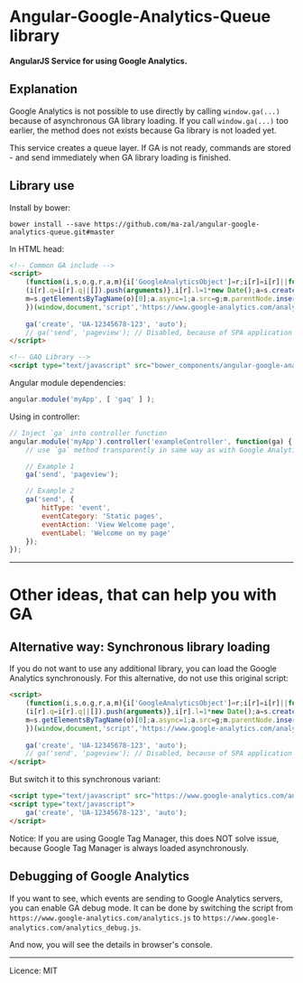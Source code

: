 Angular-Google-Analytics-Queue library
======================================

**AngularJS Service for using Google Analytics.**

 
Explanation
-----------

Google Analytics is not possible to use directly by calling `window.ga(...)` because of asynchronous GA library loading.
If you call `window.ga(...)` too earlier, the method does not exists because Ga library is not loaded yet.

This service creates a queue layer. If GA is not ready, commands are stored - and send immediately
when GA library loading is finished.

Library use
-----------

Install by bower:

    bower install --save https://github.com/ma-zal/angular-google-analytics-queue.git#master
    

In HTML head:

```html
<!-- Common GA include -->
<script>
    (function(i,s,o,g,r,a,m){i['GoogleAnalyticsObject']=r;i[r]=i[r]||function(){
    (i[r].q=i[r].q||[]).push(arguments)},i[r].l=1*new Date();a=s.createElement(o),
    m=s.getElementsByTagName(o)[0];a.async=1;a.src=g;m.parentNode.insertBefore(a,m)
    })(window,document,'script','https://www.google-analytics.com/analytics.js','ga');
    
    ga('create', 'UA-12345678-123', 'auto');
    // ga('send', 'pageview'); // Disabled, because of SPA application are sending it manually
</script>

<!-- GAQ Library -->
<script type="text/javascript" src="bower_components/angular-google-analytics-queue/google-analytics-queue.js"></script>
```

Angular module dependencies:

```javascript
angular.module('myApp', [ 'gaq' ] );
```

Using in controller:

```javascript
// Inject `ga` into controller function
angular.module('myApp').controller('exampleController', function(ga) {
    // use `ga` method transparently in same way as with Google Analytics library.

    // Example 1
    ga('send', 'pageview');

    // Example 2
    ga('send', {
        hitType: 'event',
        eventCategory: 'Static pages',
        eventAction: 'View Welcome page',
        eventLabel: 'Welcome on my page'
    });
});
```

---

Other ideas, that can help you with GA
=======================================

Alternative way: Synchronous library loading
--------------------------------------------
If you do not want to use any additional library, you can load the Google Analytics synchronously.
For this alternative, do not use this original script:

```html
<script>
    (function(i,s,o,g,r,a,m){i['GoogleAnalyticsObject']=r;i[r]=i[r]||function(){
    (i[r].q=i[r].q||[]).push(arguments)},i[r].l=1*new Date();a=s.createElement(o),
    m=s.getElementsByTagName(o)[0];a.async=1;a.src=g;m.parentNode.insertBefore(a,m)
    })(window,document,'script','https://www.google-analytics.com/analytics.js','ga');
    
    ga('create', 'UA-12345678-123', 'auto');
    // ga('send', 'pageview'); // Disabled, because of SPA application are sending it manually
</script>
```

But switch it to this synchronous variant:
	
```html
<script type="text/javascript" src="https://www.google-analytics.com/analytics.js"></script>
<script type="text/javascript">
    ga('create', 'UA-12345678-123', 'auto');
</script>
```

Notice: If you are using Google Tag Manager, this does NOT solve issue, because Google Tag Manager
is always loaded asynchronously.
	
	
Debugging of Google Analytics
-----------------------------

If you want to see, which events are sending to Google Analytics servers, you can enable GA debug mode.
It can be done by switching the script from `https://www.google-analytics.com/analytics.js` to
`https://www.google-analytics.com/analytics_debug.js`.

And now, you will see the details in browser's console.

---

Licence: MIT
